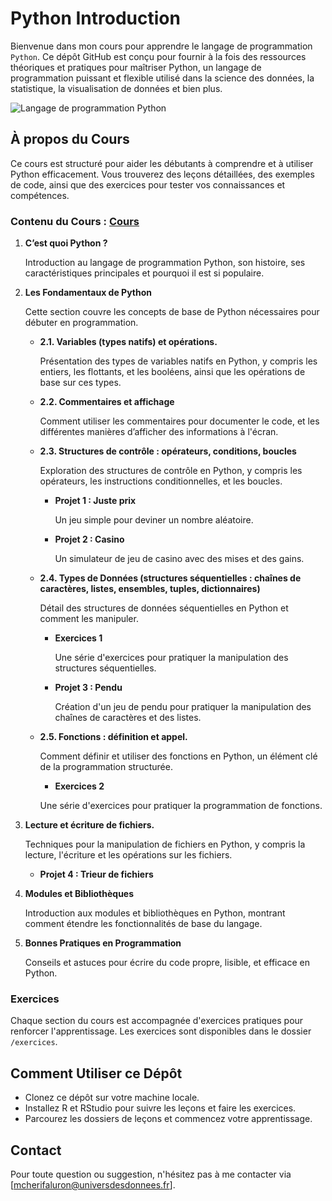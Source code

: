 # Python Introduction

Bienvenue dans mon cours pour apprendre le langage de programmation `Python`.
Ce dépôt GitHub est conçu pour fournir à la fois des ressources théoriques et pratiques pour maîtriser Python, 
un langage de programmation puissant et flexible utilisé dans la science des données, la statistique, la visualisation de données et bien plus.

![Langage de programmation Python](https://upload.wikimedia.org/wikipedia/commons/thumb/f/f8/Python_logo_and_wordmark.svg/1920px-Python_logo_and_wordmark.svg.png)

## À propos du Cours

Ce cours est structuré pour aider les débutants à comprendre et à utiliser Python efficacement.
Vous trouverez des leçons détaillées, des exemples de code, ainsi que des exercices pour tester vos connaissances et compétences.

### Contenu du Cours : [Cours](cours/cours.ipynb)

1. **C’est quoi Python ?**
   
   Introduction au langage de programmation Python, son histoire, ses caractéristiques principales et pourquoi il est si populaire.

2. **Les Fondamentaux de Python**
   
   Cette section couvre les concepts de base de Python nécessaires pour débuter en programmation.

   - **2.1. Variables (types natifs) et opérations.**
     
     Présentation des types de variables natifs en Python, y compris les entiers, les flottants, et les booléens, ainsi que les opérations de base sur ces types.

   - **2.2. Commentaires et affichage**
     
     Comment utiliser les commentaires pour documenter le code, et les différentes manières d’afficher des informations à l'écran.

   - **2.3. Structures de contrôle : opérateurs, conditions, boucles**
     
     Exploration des structures de contrôle en Python, y compris les opérateurs, les instructions conditionnelles, et les boucles.
     
     - **Projet 1 : Juste prix**
       
       Un jeu simple pour deviner un nombre aléatoire.
     
     - **Projet 2 : Casino**
       
       Un simulateur de jeu de casino avec des mises et des gains.

   - **2.4. Types de Données (structures séquentielles : chaînes de caractères, listes, ensembles, tuples, dictionnaires)**
     
     Détail des structures de données séquentielles en Python et comment les manipuler.
     
     - **Exercices 1**
       
       Une série d'exercices pour pratiquer la manipulation des structures séquentielles.
     
     - **Projet 3 : Pendu**
       
       Création d'un jeu de pendu pour pratiquer la manipulation des chaînes de caractères et des listes.

   - **2.5. Fonctions : définition et appel.**
     
     Comment définir et utiliser des fonctions en Python, un élément clé de la programmation structurée.
     
      - **Exercices 2**
       
       Une série d'exercices pour pratiquer la programmation de fonctions.

3. **Lecture et écriture de fichiers.**
   
   Techniques pour la manipulation de fichiers en Python, y compris la lecture, l'écriture et les opérations sur les fichiers.
     - **Projet 4 : Trieur de fichiers**

4. **Modules et Bibliothèques**
   
   Introduction aux modules et bibliothèques en Python, montrant comment étendre les fonctionnalités de base du langage.

5. **Bonnes Pratiques en Programmation**
   
   Conseils et astuces pour écrire du code propre, lisible, et efficace en Python.


### Exercices

Chaque section du cours est accompagnée d'exercices pratiques pour renforcer l'apprentissage. 
Les exercices sont disponibles dans le dossier `/exercices`.

## Comment Utiliser ce Dépôt

- Clonez ce dépôt sur votre machine locale.
- Installez R et RStudio pour suivre les leçons et faire les exercices.
- Parcourez les dossiers de leçons et commencez votre apprentissage.

## Contact

Pour toute question ou suggestion, n'hésitez pas à me contacter via [mcherifaluron@universdesdonnees.fr].
